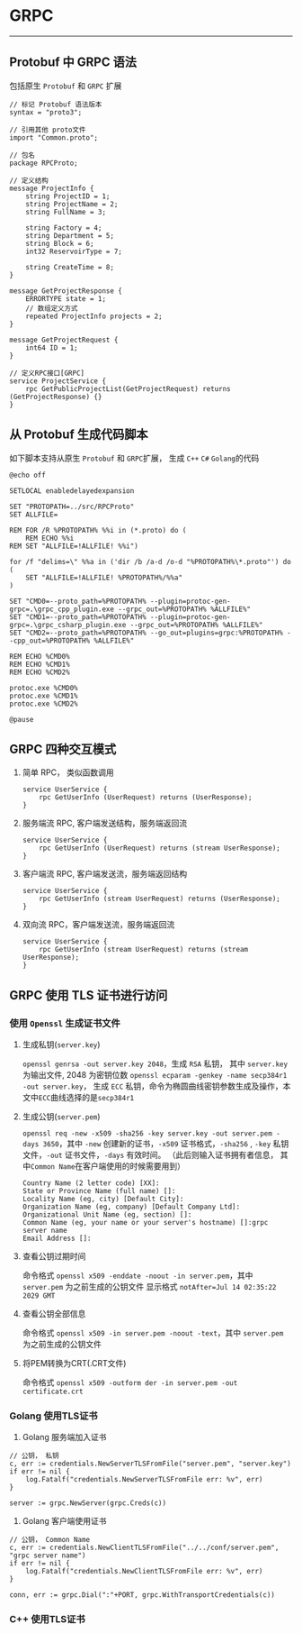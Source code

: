 # GRPC

---

## Protobuf 中 GRPC 语法

包括原生 `Protobuf` 和 `GRPC` 扩展

```
// 标记 Protobuf 语法版本
syntax = "proto3";

// 引用其他 proto文件
import "Common.proto";

// 包名
package RPCProto;

// 定义结构
message ProjectInfo {
	string ProjectID = 1;
	string ProjectName = 2;
	string FullName = 3;

	string Factory = 4;
	string Department = 5;
	string Block = 6;
	int32 ReservoirType = 7;

	string CreateTime = 8;
}

message GetProjectResponse {
	ERRORTYPE state = 1;
	// 数组定义方式
	repeated ProjectInfo projects = 2;
}

message GetProjectRequest {
	int64 ID = 1;
}

// 定义RPC接口[GRPC]
service ProjectService {
	rpc GetPublicProjectList(GetProjectRequest) returns (GetProjectResponse) {}
}
```

## 从 Protobuf 生成代码脚本

如下脚本支持从原生 `Protobuf` 和 `GRPC`扩展， 生成 `C++` `C#` `Golang`的代码

```
@echo off

SETLOCAL enabledelayedexpansion

SET "PROTOPATH=../src/RPCProto"
SET ALLFILE=

REM FOR /R %PROTOPATH% %%i in (*.proto) do (
	REM ECHO %%i
REM	SET "ALLFILE=!ALLFILE! %%i")

for /f "delims=\" %%a in ('dir /b /a-d /o-d "%PROTOPATH%\*.proto"') do (
	SET "ALLFILE=!ALLFILE! %PROTOPATH%/%%a"
)

SET "CMD0=--proto_path=%PROTOPATH% --plugin=protoc-gen-grpc=.\grpc_cpp_plugin.exe --grpc_out=%PROTOPATH% %ALLFILE%"
SET "CMD1=--proto_path=%PROTOPATH% --plugin=protoc-gen-grpc=.\grpc_csharp_plugin.exe --grpc_out=%PROTOPATH% %ALLFILE%"
SET "CMD2=--proto_path=%PROTOPATH% --go_out=plugins=grpc:%PROTOPATH% --cpp_out=%PROTOPATH% %ALLFILE%"

REM ECHO %CMD0%
REM ECHO %CMD1%
REM ECHO %CMD2%

protoc.exe %CMD0%
protoc.exe %CMD1%
protoc.exe %CMD2%

@pause
```

## GRPC 四种交互模式

1. 简单 RPC， 类似函数调用

    ```
    service UserService {
        rpc GetUserInfo (UserRequest) returns (UserResponse);
    }
    ```

1. 服务端流 RPC, 客户端发送结构，服务端返回流

    ```
    service UserService {
        rpc GetUserInfo (UserRequest) returns (stream UserResponse);
    }
    ```

1. 客户端流 RPC, 客户端发送流，服务端返回结构

    ```
    service UserService {
        rpc GetUserInfo (stream UserRequest) returns (UserResponse);
    }
    ```

1. 双向流 RPC，客户端发送流，服务端返回流

    ```
    service UserService {
        rpc GetUserInfo (stream UserRequest) returns (stream UserResponse);
    }
    ```

## GRPC 使用 TLS 证书进行访问

###  使用 `Openssl` 生成证书文件

1. 生成私钥(`server.key`)

    `openssl genrsa -out server.key 2048`，生成 `RSA` 私钥， 其中 `server.key` 为输出文件, 2048 为密钥位数
    `openssl ecparam -genkey -name secp384r1 -out server.key`， 生成 `ECC` 私钥，命令为椭圆曲线密钥参数生成及操作，本文中`ECC`曲线选择的是`secp384r1`

1. 生成公钥(`server.pem`)

    `openssl req -new -x509 -sha256 -key server.key -out server.pem -days 3650`，其中 `-new` 创建新的证书，`-x509` 证书格式，`-sha256` , `-key` 私钥文件，`-out` 证书文件，`-days` 有效时间。 （此后则输入证书拥有者信息， 其中`Common Name`在客户端使用的时候需要用到）

    ```
    Country Name (2 letter code) [XX]:
    State or Province Name (full name) []:
    Locality Name (eg, city) [Default City]:
    Organization Name (eg, company) [Default Company Ltd]:
    Organizational Unit Name (eg, section) []:
    Common Name (eg, your name or your server's hostname) []:grpc server name
    Email Address []:
    ```
1. 查看公钥过期时间

    命令格式 `openssl x509 -enddate -noout -in server.pem`，其中 `server.pem` 为之前生成的公钥文件
    显示格式 `notAfter=Jul 14 02:35:22 2029 GMT`

1. 查看公钥全部信息

    命令格式 `openssl x509 -in server.pem -noout -text`，其中 `server.pem` 为之前生成的公钥文件

1. 将PEM转换为CRT(.CRT文件)

    命令格式 `openssl x509 -outform der -in server.pem -out certificate.crt`

###  Golang 使用TLS证书

1. Golang 服务端加入证书

```
// 公钥， 私钥
c, err := credentials.NewServerTLSFromFile("server.pem", "server.key")
if err != nil {
    log.Fatalf("credentials.NewServerTLSFromFile err: %v", err)
}

server := grpc.NewServer(grpc.Creds(c))
```

1. Golang 客户端使用证书

```
// 公钥， Common Name
c, err := credentials.NewClientTLSFromFile("../../conf/server.pem", "grpc server name")
if err != nil {
    log.Fatalf("credentials.NewClientTLSFromFile err: %v", err)
}

conn, err := grpc.Dial(":"+PORT, grpc.WithTransportCredentials(c))
```

### C++ 使用TLS证书

